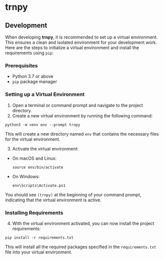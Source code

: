 # trnpy

## Development

When developing **trnpy**, it is recommended to set up a virtual environment.
This ensures a clean and isolated environment for your development work.
Here are the steps to initialize a virtual environment and install the requirements using `pip`:

### Prerequisites
- Python 3.7 or above
- `pip` package manager

### Setting up a Virtual Environment
1. Open a terminal or command prompt and navigate to the project directory.
2. Create a new virtual environment by running the following command:

```
python3 -m venv env --prompt trnpy
```

This will create a new directory named `env` that contains the necessary files for the virtual environment.

3. Activate the virtual environment:

- On macOS and Linux:
  ```
  source env/bin/activate
  ```
- On Windows:
  ```
  env\Scripts\Activate.ps1
  ```

You should see `(trnpy)` at the beginning of your command prompt, indicating that the virtual environment is active.

### Installing Requirements

4. With the virtual environment activated, you can now install the project requirements:

```
pip install -r requirements.txt
```

This will install all the required packages specified in the `requirements.txt` file into your virtual environment.
